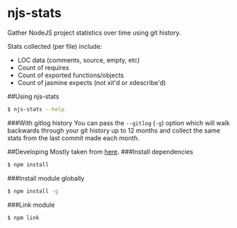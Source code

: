 njs-stats
=========
Gather NodeJS project statistics over time using git history.

Stats collected (per file) include:
* LOC data (comments, source, empty, etc)
* Count of requires
* Count of exported functions/objects
* Count of jasmine expects (not xit'd or xdescribe'd) 

##Using njs-stats
```bash
$ njs-stats --help
```

###With gitlog history
You can pass the `--gitlog` (`-g`) option which will walk backwards through your
git history up to 12 months and collect the same stats from the last commit made each month.

##Developing
Mostly taken from [here](https://developer.atlassian.com/blog/2015/11/scripting-with-node/#packaging-shell-commands).
###Install dependencies
```bash
$ npm install
```
###Install module globally
```bash
$ npm install -g
```
###Link module
```bash
$ npm link
```